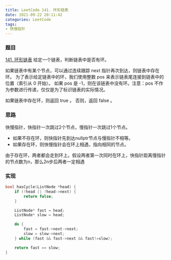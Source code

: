 ```yaml
---
title: LeetCode 141. 环形链表
date: 2021-09-22 20:11:42
categories: LeetCode
tags:
- 快慢指针
---
```


### 题目
[141. 环形链表](https://leetcode-cn.com/problems/linked-list-cycle/)
给定一个链表，判断链表中是否有环。
<!-- more -->

如果链表中有某个节点，可以通过连续跟踪 next 指针再次到达，则链表中存在环。 为了表示给定链表中的环，我们使用整数 pos 来表示链表尾连接到链表中的位置（索引从 0 开始）。 如果 pos 是 -1，则在该链表中没有环。注意：pos 不作为参数进行传递，仅仅是为了标识链表的实际情况。

如果链表中存在环，则返回 true 。 否则，返回 false 。

### 思路
快慢指针，快指针一次跳过2个节点，慢指针一次跳过1个节点。

- 如果不存在环，则快指针先到达nullptr节点与慢指针不相等。
- 如果存在环，则快慢指针会在环上相遇，指向相同的节点。

由于存在环，两者都会走到环上。假设两者第一次同时在环上，快指针距离慢指针的节点数为n，那么2n步后两者一定相遇

### 实现
``` cpp
bool hasCycle(ListNode *head) {
    if (!head || !head->next) {
        return false;
    }

    ListNode* fast = head;
    ListNode* slow = head;

    do {
        fast = fast->next->next;
        slow = slow->next;
    } while (fast && fast->next && fast!=slow);

    return fast == slow;
}
```
